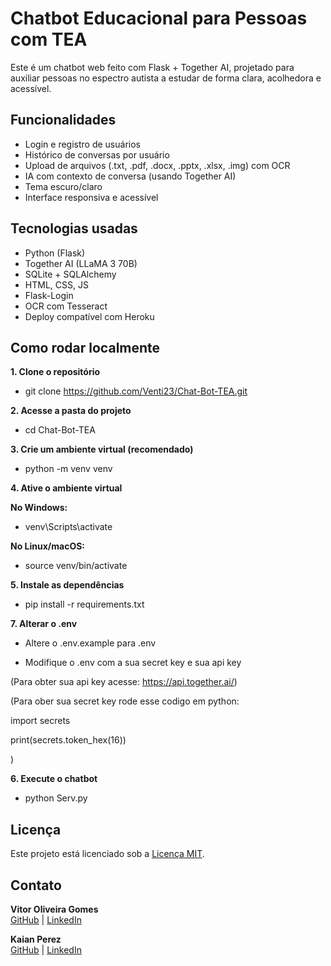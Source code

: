 # Chatbot Educacional para Pessoas com TEA

Este é um chatbot web feito com Flask + Together AI, projetado para auxiliar pessoas no espectro autista a estudar de forma clara, acolhedora e acessível.

## Funcionalidades

- Login e registro de usuários
- Histórico de conversas por usuário
- Upload de arquivos (.txt, .pdf, .docx, .pptx, .xlsx, .img) com OCR
- IA com contexto de conversa (usando Together AI)
- Tema escuro/claro
- Interface responsiva e acessível

## Tecnologias usadas

- Python (Flask)
- Together AI (LLaMA 3 70B)
- SQLite + SQLAlchemy
- HTML, CSS, JS
- Flask-Login
- OCR com Tesseract
- Deploy compatível com Heroku

## Como rodar localmente

**1. Clone o repositório**

- git clone https://github.com/Venti23/Chat-Bot-TEA.git

**2. Acesse a pasta do projeto**

- cd Chat-Bot-TEA

**3. Crie um ambiente virtual (recomendado)**

- python -m venv venv

**4. Ative o ambiente virtual**

**No Windows:**

- venv\Scripts\activate

**No Linux/macOS:**

- source venv/bin/activate

 **5. Instale as dependências**
 
- pip install -r requirements.txt

 **7. Alterar o .env**
 
- Altere o .env.example para .env 

- Modifique o .env com a sua secret key e sua api key

(Para obter sua api key acesse: https://api.together.ai/)

(Para ober sua secret key rode esse codigo em python:

 import secrets
 
 print(secrets.token_hex(16))
 
)

**6. Execute o chatbot**

- python Serv.py

## Licença

Este projeto está licenciado sob a [Licença MIT](LICENSE).

## Contato

**Vitor Oliveira Gomes**  
[GitHub](https://github.com/VitorOliveiraGomes) | [LinkedIn](https://www.linkedin.com/in/vitor-oliveira-gomes-610670317)

**Kaian Perez**  
[GitHub](https://github.com/kaiiiarchives) | [LinkedIn](https://www.linkedin.com/in/kaian-perez-7803792bb/)

